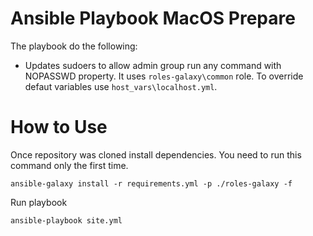 Ansible Playbook MacOS Prepare
=

The playbook do the following:

- Updates sudoers to allow admin group run any command with NOPASSWD property. It uses `roles-galaxy\common` role. To override defaut variables use `host_vars\localhost.yml`.

# How to Use

Once repository was cloned install dependencies. You need to run this command only the first time.

```
ansible-galaxy install -r requirements.yml -p ./roles-galaxy -f
```

Run playbook

```
ansible-playbook site.yml
```
